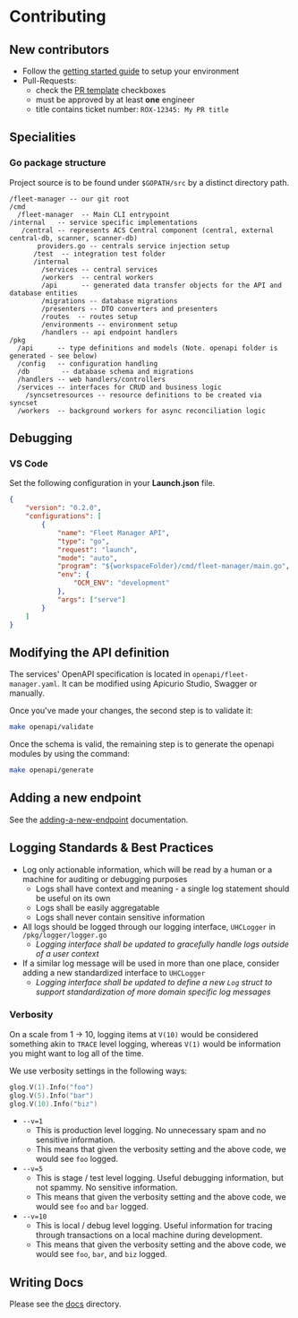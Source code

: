 # Contributing

## New contributors

 - Follow the [getting started guide](https://github.com/stackrox/acs-fleet-manager#getting-started) to setup your environment
 - Pull-Requests:
   - check the [PR template](https://github.com/stackrox/acs-fleet-manager/blob/main/.github/pull_request_template.md) checkboxes
   - must be approved by at least **one** engineer
   - title contains ticket number: `ROX-12345: My PR title`

## Specialities

### Go package structure

Project source is to be found under `$GOPATH/src` by a distinct directory path.
```plain
/fleet-manager -- our git root
/cmd
  /fleet-manager  -- Main CLI entrypoint
/internal   -- service specific implementations
   /central -- represents ACS Central component (central, external central-db, scanner, scanner-db)
       providers.go -- centrals service injection setup
      /test  -- integration test folder
      /internal
        /services -- central services
        /workers  -- central workers
        /api      -- generated data transfer objects for the API and database entities
        /migrations -- database migrations
        /presenters -- DTO converters and presenters
        /routes  -- routes setup
        /environments -- environment setup
        /handlers -- api endpoint handlers
/pkg
  /api      -- type definitions and models (Note. openapi folder is generated - see below)
  /config   -- configuration handling
  /db  		 -- database schema and migrations
  /handlers -- web handlers/controllers
  /services -- interfaces for CRUD and business logic
    /syncsetresources -- resource definitions to be created via syncset
  /workers  -- background workers for async reconciliation logic

```

## Debugging

### VS Code
Set the following configuration in your **Launch.json** file.
```json
{
    "version": "0.2.0",
    "configurations": [
        {
            "name": "Fleet Manager API",
            "type": "go",
            "request": "launch",
            "mode": "auto",
            "program": "${workspaceFolder}/cmd/fleet-manager/main.go",
            "env": {
                "OCM_ENV": "development"
            },
            "args": ["serve"]
        }
    ]
}
```

## Modifying the API definition

The services' OpenAPI specification is located in `openapi/fleet-manager.yaml`. It can be modified using Apicurio Studio, Swagger or manually.

Once you've made your changes, the second step is to validate it:

```sh
make openapi/validate
```

Once the schema is valid, the remaining step is to generate the openapi modules by using the command:

```sh
make openapi/generate
```

## Adding a new endpoint
See the [adding-a-new-endpoint](./docs/development/adding-a-new-endpoint.md) documentation.

## Logging Standards & Best Practices
  * Log only actionable information, which will be read by a human or a machine for auditing or debugging purposes
    * Logs shall have context and meaning - a single log statement should be useful on its own
    * Logs shall be easily aggregatable
    * Logs shall never contain sensitive information
  * All logs should be logged through our logging interface, `UHCLogger` in `/pkg/logger/logger.go`
    * *Logging interface shall be updated to gracefully handle logs outside of a user context*
  * If a similar log message will be used in more than one place, consider adding a new standardized interface to `UHCLogger`
    * *Logging interface shall be updated to define a new `Log` struct to support standardization of more domain specific log messages*

### Verbosity
On a scale from 1 -> 10, logging items at `V(10)` would be considered something akin to `TRACE` level logging,
whereas `V(1)` would be information you might want to log all of the time.

We use verbosity settings in the following ways:
```go
glog.V(1).Info("foo")
glog.V(5).Info("bar")
glog.V(10).Info("biz")
```
* `--v=1`
  * This is production level logging. No unnecessary spam and no sensitive information.
  * This means that given the verbosity setting and the above code, we would see `foo` logged.
* `--v=5`
  * This is stage / test level logging. Useful debugging information, but not spammy. No sensitive information.
  * This means that given the verbosity setting and the above code, we would see `foo` and `bar` logged.
* `--v=10`
  * This is local / debug level logging. Useful information for tracing through transactions on a local machine during development.
  * This means that given the verbosity setting and the above code, we would see `foo`, `bar`, and `biz` logged.


## Writing Docs

Please see the [docs](./docs) directory.
